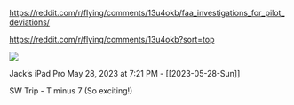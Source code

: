 https://reddit.com/r/flying/comments/13u4okb/faa_investigations_for_pilot_deviations/

https://reddit.com/r/flying/comments/13u4okb?sort=top

![](<file:///Users/johnoleary/Library/Mobile Documents/iCloud~is~workflow~my~workflows/Documents/Screenshots/2023-05-28 192110.png>)

Jack’s iPad Pro
May 28, 2023 at 7:21 PM - [[2023-05-28-Sun]]

SW Trip - T minus 7 (So exciting!)